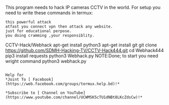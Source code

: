 This program needs to hack IP cameras CCTV in the world.
For setup you need to write these commands in termux:
```
this powerful attack 
atfast you connect vpn then attack any website.
just for educational perpose.
you doing cramming ,your responsiblity.
```
CCTV-Hack/Webhack
apt-get install python3
apt-get install git
git clone https://github.com/SDMH-Hacking-TV/CCTV-Hack444.git
cd Webhack444
pip3 install requests
python3 Webhack.py
NOTE:Done; to start you need wright command
python3 webhack.py
```

Help for
*Joint To [ Facebook](https://web.facebook.com/groups/termux.help.bd)!*

*Subscribe to [ Channel on YouTube](https://www.youtube.com/channel/UCWMSK5cTU1dNBt8LKcZdsCw)!*
